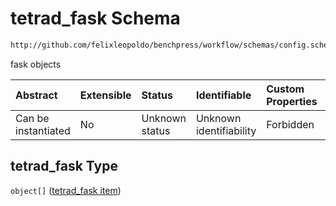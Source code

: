 # tetrad\_fask Schema

```txt
http://github.com/felixleopoldo/benchpress/workflow/schemas/config.schema.json#/properties/resources/properties/structure_learning_algorithms/properties/tetrad_fask
```

fask objects

| Abstract            | Extensible | Status         | Identifiable            | Custom Properties | Additional Properties | Access Restrictions | Defined In                                                        |
| :------------------ | :--------- | :------------- | :---------------------- | :---------------- | :-------------------- | :------------------ | :---------------------------------------------------------------- |
| Can be instantiated | No         | Unknown status | Unknown identifiability | Forbidden         | Allowed               | none                | [config.schema.json\*](config.schema.json "open original schema") |

## tetrad\_fask Type

`object[]` ([tetrad\_fask item](config-definitions-tetrad_fask-item.md))
